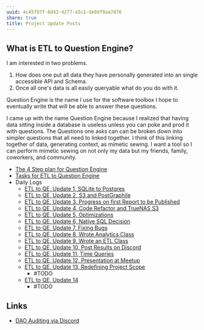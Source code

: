 ```yaml
---
uuid: 4c45797f-8d43-4277-a5c1-de8df9aa7876
share: true
title: Project Update Posts
---
```

## What is ETL to Question Engine?

I am interested in two problems.

1.  How does one put all data they have personally generated into an single accessible API and Schema.
2.  Once all one's data is all easily queryable what do you do with it.

Question Engine is the name I use for the software toolbox I hope to eventually write that will be able to answer these questions.

I came up with the name Question Engine because I realized that having data sitting inside a database is useless unless you can poke and prod it with questions. The Questions one asks can can be broken down into simpler questions that all need to linked together. I think of this linking together of data, generating context, as mimetic sewing. I want a tool so I can perform mimetic sewing on not only my data but my friends, family, coworkers, and community.



* [The 4 Step plan for Question Engine](/8d4d461f-49f7-4dbd-829f-807d0bb602df)
* [Tasks for ETL to Question Engine](/a6649a28-5862-4820-8797-1cfaf2ba1713)
* Daily Logs
	* [ETL to QE, Update 1, SQLite to Postgres](/adf51542-a86b-437b-8542-9ef82c41d7a2)
	* [ETL to QE, Update 2, S3 and PostGraphile](/01d14af7-0d89-4c3a-90a8-12696e01e036)
	* [ETL to QE, Update 3, Progress on first Report to be Published](/a4afe3e7-e3ae-44ae-a1dc-e22754900e37)
	* [ETL to QE, Update 4, Code Refactor and TrueNAS S3](/d59dbed7-08bd-462e-8f87-24a80c791f46)
	* [ETL to QE, Update 5, Optimizations](/88cd3a9e-9156-4482-aaa5-2bb8eeebca0d)
	* [ETL to QE, Update 6, Native SQL Decision](/9dc97a82-96a0-495b-a8e2-a5c4d5c60abe)
	* [ETL to QE, Update 7, Fixing Bugs](/2a8426e6-7f84-42f2-82c3-e74e898e4c81)
	* [ETL to QE, Update 8, Wrote Analytics Class](/4bf73c7e-2bf6-415f-80b3-f3a3b6a370a8)
	* [ETL to QE, Update 9, Wrote an ETL Class](/c307374d-a751-437a-8eb4-ff3dc7808499)
	* [ETL to QE, Update 10, Post Results on Discord](/a04a75b2-d970-44fc-8e09-53b3aeca6f2f)
	* [ETL to QE, Update 11, Time Queries](/8a04da32-878d-4f6c-9973-ed58870b250f)
	* [ETL to QE, Update 12, Presentation at Meetup](/20be1355-e585-4eb4-b0a7-4a65c1eda264)
	* [ETL to QE, Update 13, Redefining Project Scope](/0857e406-5e14-4b45-9e8c-3ae712a2f00a)
		* #TODO
	* [ETL to QE, Update 14](/a7099c90-7fb1-4230-9c47-874fd85e8837)
		* #TODO 


## Links

* [DAO Auditing via Discord](/1c376bfd-75ef-4c0d-9e23-3680653de55f)